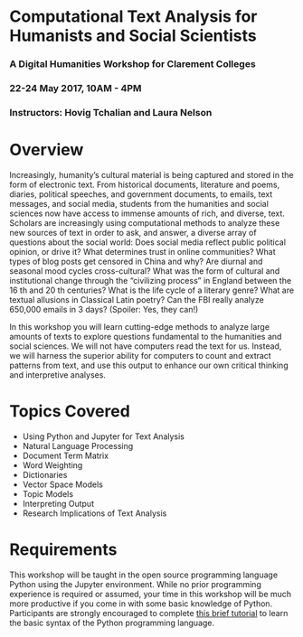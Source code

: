 # Computational Text Analysis for Humanists and Social Scientists
### A Digital Humanities Workshop for Clarement Colleges
### 22-24 May 2017, 10AM - 4PM
### Instructors: Hovig Tchalian and Laura Nelson

# Overview

Increasingly, humanity’s cultural material is being captured and stored in the form of electronic
text. From historical documents, literature and poems, diaries, political speeches, and government
documents, to emails, text messages, and social media, students from the humanities and social
sciences now have access to immense amounts of rich, and diverse, text. Scholars are
increasingly using computational methods to analyze these new sources of text in order to ask,
and answer, a diverse array of questions about the social world: Does social media reflect public
political opinion, or drive it? What determines trust in online communities? What types of blog
posts get censored in China and why? Are diurnal and seasonal mood cycles cross-cultural? What
was the form of cultural and institutional change through the “civilizing process” in England
between the 16 th and 20 th centuries? What is the life cycle of a literary genre? What are textual
allusions in Classical Latin poetry? Can the FBI really analyze 650,000 emails in 3 days?
(Spoiler: Yes, they can!)

In this workshop you will learn cutting-edge methods to analyze large amounts of texts to explore
questions fundamental to the humanities and social sciences. We will not have computers read the
text for us. Instead, we will harness the superior ability for computers to count and extract
patterns from text, and use this output to enhance our own critical thinking and interpretive
analyses.

# Topics Covered

* Using Python and Jupyter for Text Analysis
* Natural Language Processing
* Document Term Matrix
* Word Weighting
* Dictionaries
* Vector Space Models
* Topic Models
* Interpreting Output
* Research Implications of Text Analysis


# Requirements

This workshop will be taught in the open source programming language Python using the Jupyter environment. While no prior programming experience is required or assumed, your time in this workshop will be much more productive if you come in with some basic knowledge of Python. Participants are strongly encouraged to complete [this brief tutorial](https://www.codeschool.com/courses/try-python) to learn the basic syntax of the Python programming language.

